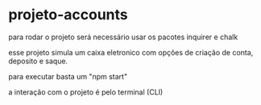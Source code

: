 # projeto-accounts

para rodar o projeto será necessário usar os pacotes inquirer e chalk

esse projeto simula um caixa eletronico com opçôes de criação de conta, deposito e saque.

para executar basta um "npm start"

a interação com o projeto é pelo terminal (CLI)
